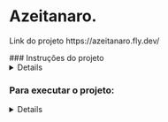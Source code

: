 # Azeitanaro.
<p>Link do projeto  https://azeitanaro.fly.dev/</p>
### Instruções do projeto


<details>
  
## Requisitos Necessários:

* Ruby 3.0.3
* PostgreSQL
* Rails 6.1.4.7

### Clone em sua máquina

```shell
git clone git@github.com:PablUoo/Azeitanaro.git
```

### Instale as dependências
```shell
cd Azeitanaro
bundle install
```

### Configure o Banco de Dados
Copie o arquivo *config/database.exemple.yml* e cole na mesma pasta, renomeando para *database.yml*
e configure seu bando de dados(Por default, estamos usando PostgreSQL).
Realize a criação do banco e execute as migrações
```shell
rails db:create
rails db:migrate
```
### Execute a aplicação
```shell
rails s
```
</details>
<!--------------------------------------------------------------------------------------------------------------------------------------------------------------------------------------------------------------->

### Para executar o projeto:

<details>

### Instalando o projeto Windows com WLS UBUNTU:
<details>
https://gorails.com/setup/ubuntu/22.04
  Instalar o Ubuntu windows:
  abra o terminal power_shell como adiministrador:

    ```shell
    wsl --install -d Ubuntu
    wsl --update
    wsl --set-default-version 1
    ```

  após rodar o comando acima devera reiniciar o pc
  após reiniciar abra o terminal chamado UBUNTU que tem no explorador do windows
  ou abra o power_sheel e execute:
  ```sh
    wsl ~
    exec $SHELL
  ```
  e coloque um username para a maquina ubunto e senha.
  

 
 instalando as dependencias
 abra o terminal do UBUNTU e execute:
```sh
sudo apt-get update
sudo apt-get install git-core zlib1g-dev build-essential libssl-dev libreadline-dev libyaml-dev libsqlite3-dev sqlite3 libxml2-dev libxslt1-dev libcurl4-openssl-dev software-properties-common libffi-dev
exec $SHELL
sudo apt install postgresql libpq-dev
sudo service postgresql start
```
 
 instalando o ruby:
 ```sh
rbenv install 3.0.3
ruby -v
rbenv global 3.0.3
 ```

 clone o projeto no terminal do ubunto:
 ```sh
 git clone link-do-projeto-no-git
 
 #va até a pasta do projeto.
 cd Azeitanaro/
 ```

 dentro do projeto execute o bundle install
 ```sh
 bundle install
 ```
 após isso tera o projeto instalado basta configurar o super usuario do Ubunto e alterar a senha do Usuario Postgres
 para criar o banco de dados
 
 autere a senha do usuario root:
 ```shell
 sudo -i
 passwd
 chmod 777 /
 ```

 install psql:
 ```sh
 sudo apt update
 sudo apt install libpq-dev build-essential
 sudo apt-get -y install postgresql
 sudo service postgresql start
 sudo passwd postgres
 ```
 altere a senha do psql:
 ```sh
 su postgres
 psql
 ```
 dentro do postgres=# execute o comando para mudar a senha do banco de dados:
 ```sh
 \password
 ```

 após essa etapa voce tera o projeto configurado basta abrir o arquive dentro 
 de config/database.yml
 e altere a senha do banco tanto no development, production, test

 ex:
 ```sh
 production:
  adapter: postgresql
  username: postgres 
  password: postgres 
  database: azeitanaro_production
  host: localhost
  port: 5432

development:
  adapter: postgresql
  username: postgres 
  password: postgres 
  database: azeitanaro_development
  host: localhost
  port: 5432

test:
  adapter: postgresql
  username: postgres 
  password: postgres 
  database: azeitanaro_test
  host: localhost
  port: 5432
 ```

 basta executar o start do projeto e acessar o localhost:3000:

 ```sh
 rails db:create
 postgres start
 ```

</details>

### Instalando o projeto no Linux:
Instalar o git:
```sh
sudo apt-get update
sudo apt-get install git-core curl zlib1g-dev build-essential libssl-dev libreadline-dev libyaml-dev libsqlite3-dev libxml2-dev libxslt1-dev libcurl4-openssl-dev software-properties-common libffi-dev
```

Instalar o rbenv:
```sh
git clone https://github.com/rbenv/rbenv.git ~/.rbenv
echo 'export PATH="$HOME/.rbenv/bin:$PATH"' >> ~/.bashrc
echo 'eval "$(rbenv init -)"' >> ~/.bashrc
exec $SHELL
git clone https://github.com/rbenv/ruby-build.git ~/.rbenv/plugins/ruby-build
echo 'export PATH="$HOME/.rbenv/plugins/ruby-build/bin:$PATH"' >> ~/.bashrc
exec $SHELL
rbenv version
```

Instalar o Ruby:
```sh
rbenv install 3.0.3
ruby -v
rbenv global 3.0.3
```

Instalar bundler gem (gerenciador de dependências):
```sh
gem install bundler
rbenv rehash
```

Configurando Git:
```sh
git config --global color.ui true
git config --global user.name "seu nome aqui"
git config --global user.email "seuemail@example.com"
```

Gerando chaves ssh e copiando conteúdo:
```sh
ssh-keygen -t rsa -b 4096 -C "seuemail@example.com"
cat ~/.ssh/id_rsa.pub
ssh -T git@github.com
```

Instalando o Rails:
```sh
gem install rails -v 6.1.4.7
rails -v
```

Instalando o PostgreSQL:
```sh
sudo sh -c 'echo "deb http://apt.postgresql.org/pub/repos/apt/ xenial-pgdg main" > /etc/apt/sources.list.d/pgdg.list'
wget --quiet -O - https://www.postgresql.org/media/keys/ACCC4CF8.asc | sudo apt-key add -
sudo apt-get update
sudo apt-get install postgresql-common
sudo apt-get install postgresql-9.5 libpq-dev
```

Configurando usuário para PostgreSQL (Substitua `usuario` no comando abaixo pelo nome do usuario que você deseja criar):
```sh
sudo -u postgres createuser usuario
```

instalando o node.js:
```
curl -o- https://raw.githubusercontent.com/creationix/nvm/v0.31.2/install.sh | bash
source ~/.bashrc
nvm install 4.4.7
```

Criando primeiro projeto Rails:
```sh
mkdir rails
cd rails
rails new app
cd app
```

Rodando o projeto Rails:
```sh
bundle exec rails db:crate
bundle exec rails db:migrate
rails s
```

Abra seu browser e vá para o endereço `localhost:3000`


</details>


